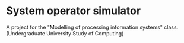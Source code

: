 # System operator simulator
A project for the "Modelling of processing information systems" class. (Undergraduate University Study of Computing)

